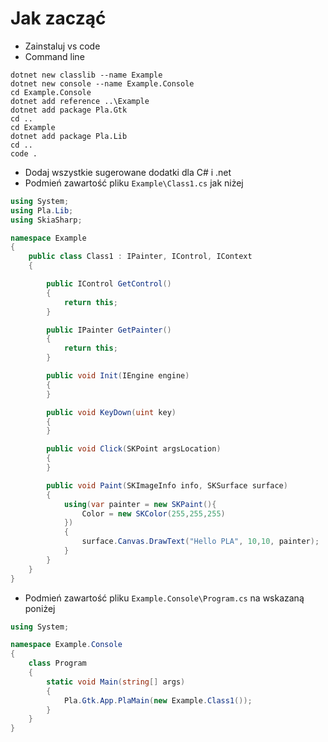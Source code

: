 # Jak zacząć
- Zainstaluj vs code
- Command line
```
dotnet new classlib --name Example
dotnet new console --name Example.Console
cd Example.Console
dotnet add reference ..\Example
dotnet add package Pla.Gtk
cd ..
cd Example
dotnet add package Pla.Lib
cd ..
code .
```
- Dodaj wszystkie sugerowane dodatki dla C# i .net
- Podmień zawartość pliku ``Example\Class1.cs`` jak niżej
```cs
using System;
using Pla.Lib;
using SkiaSharp;

namespace Example
{
    public class Class1 : IPainter, IControl, IContext
    {

        public IControl GetControl()
        {
            return this;
        }

        public IPainter GetPainter()
        {
            return this;
        }

        public void Init(IEngine engine)
        {
        }

        public void KeyDown(uint key)
        {
        }

        public void Click(SKPoint argsLocation)
        {
        }

        public void Paint(SKImageInfo info, SKSurface surface)
        {
            using(var painter = new SKPaint(){
                Color = new SKColor(255,255,255)
            })
            {
                surface.Canvas.DrawText("Hello PLA", 10,10, painter);
            }
        }
    }
}


```
- Podmień zawartość pliku ``Example.Console\Program.cs`` na wskazaną poniżej

```cs
using System;

namespace Example.Console
{
    class Program
    {
        static void Main(string[] args)
        {
            Pla.Gtk.App.PlaMain(new Example.Class1());
        }
    }
}

```